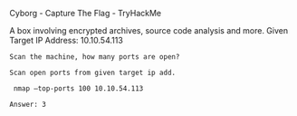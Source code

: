 Cyborg - Capture The Flag - TryHackMe

A box involving encrypted archives, source code analysis and more.
Given Target IP Address: 10.10.54.113

    Scan the machine, how many ports are open?

    Scan open ports from given target ip add.

     nmap –top-ports 100 10.10.54.113

    Answer: 3

